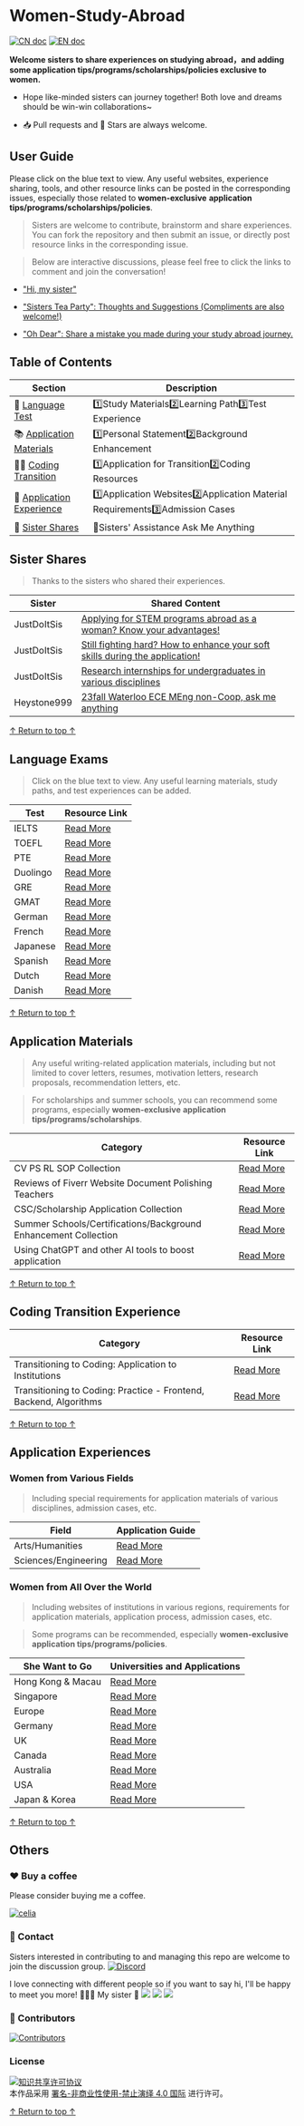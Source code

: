 # Women-Study-Abroad



[![CN doc](https://img.shields.io/badge/中文版-blue.svg)](README.md)
[![EN doc](https://img.shields.io/badge/English-blue.svg)](README_en.md)

**Welcome sisters to share experiences on studying abroad，and adding some application tips/programs/scholarships/policies exclusive to women.**

- Hope like-minded sisters can journey together! Both love and dreams should be win-win collaborations~

- 📥 Pull requests and 🌟 Stars are always welcome.

## User Guide

Please click on the blue text to view. Any useful websites, experience sharing, tools, and other resource links can be posted in the corresponding issues, especially those related to **women-exclusive** **application tips/programs/scholarships/policies**.

> Sisters are welcome to contribute, brainstorm and share experiences. You can fork the repository and then submit an issue, or directly post resource links in the corresponding issue.

> Below are interactive discussions, please feel free to click the links to comment and join the conversation!

- ["Hi, my sister"](https://github.com/Celiashea/Women-Study-Abroad-24fall/issues/2)
  
- ["Sisters Tea Party": Thoughts and Suggestions (Compliments are also welcome!)](https://github.com/Celiashea/Women-Study-Abroad-24fall/issues/38)
  
- ["Oh Dear": Share a mistake you made during your study abroad journey.](https://github.com/Celiashea/Women-Study-Abroad-24fall/issues/45)
  

## Table of Contents

| Section | Description |
| --- | --- |
| 💎 [Language Test](#LanguageTest) | 1️⃣Study Materials2️⃣Learning Path3️⃣Test Experience|
| 📚 [Application Materials](#ApplicationMaterials) | 1️⃣Personal Statement2️⃣Background Enhancement|
| 👩‍💻 [Coding Transition](#CodingTransition) | 1️⃣Application for Transition2️⃣Coding Resources|
| 🌟 [Application Experience](#ApplicationExperience) | 1️⃣Application Websites2️⃣Application Material Requirements3️⃣Admission Cases|
| 👭 [Sister Shares](#SisterShares) | 🩷Sisters' Assistance Ask Me Anything|

## Sister Shares

> Thanks to the sisters who shared their experiences.

| Sister | Shared Content |
| --- | --- |
| JustDoItSis |[Applying for STEM programs abroad as a woman? Know your advantages!](https://github.com/Celiashea/Women-Study-Abroad-24fall/issues/43)|
| JustDoItSis |[Still fighting hard? How to enhance your soft skills during the application!](https://github.com/Celiashea/Women-Study-Abroad-24fall/issues/44)|
| JustDoItSis | [Research internships for undergraduates in various disciplines](https://github.com/himahuja/Research-Internships-for-Undergraduates) |
| Heystone999 | [23fall Waterloo ECE MEng non-Coop, ask me anything](https://github.com/Celiashea/Women-Study-Abroad-24fall/issues/34) |

[↑ Return to top ↑](#UserGuide)

## Language Exams

> Click on the blue text to view. Any useful learning materials, study paths, and test experiences can be added.

| Test | Resource Link |
| --- | --- |
| IELTS |[Read More](https://github.com/Celiashea/Women-Study-Abroad-24fall/issues/3)|
| TOEFL |[Read More](https://github.com/Celiashea/Women-Study-Abroad-24fall/issues/4)|
| PTE  |[Read More](https://github.com/Celiashea/Women-Study-Abroad-24fall/issues/5)|
| Duolingo |[Read More](https://github.com/Celiashea/Women-Study-Abroad-24fall/issues/6)|
| GRE  |[Read More](https://github.com/Celiashea/Women-Study-Abroad-24fall/issues/7)|
| GMAT  |[Read More](https://github.com/Celiashea/Women-Study-Abroad-24fall/issues/8)|
| German  |[Read More](https://github.com/Celiashea/Women-Study-Abroad-24fall/issues/9)|
| French  |[Read More](https://github.com/Celiashea/Women-Study-Abroad-24fall/issues/10)|
| Japanese  |[Read More](https://github.com/Celiashea/Women-Study-Abroad-24fall/issues/11)|
| Spanish |[Read More](https://github.com/Celiashea/Women-Study-Abroad-24fall/issues/12)|
| Dutch |[Read More](https://github.com/Celiashea/Women-Study-Abroad-24fall/issues/13)|
| Danish |[Read More](https://github.com/Celiashea/Women-Study-Abroad-24fall/issues/14)|

[↑ Return to top ↑](#UserGuide)


## Application Materials

> Any useful writing-related application materials, including but not limited to cover letters, resumes, motivation letters, research proposals, recommendation letters, etc.

> For scholarships and summer schools, you can recommend some programs, especially **women-exclusive** **application tips/programs/scholarships**.

| Category | Resource Link |
| --- | --- |
| CV PS RL SOP Collection |[Read More](https://github.com/Celiashea/Women-Study-Abroad-24fall/issues/15)|
| Reviews of Fiverr Website Document Polishing Teachers |[Read More](https://github.com/Celiashea/Women-Study-Abroad-24fall/issues/16)|
| CSC/Scholarship Application Collection |[Read More](https://github.com/Celiashea/Women-Study-Abroad-24fall/issues/17)|
| Summer Schools/Certifications/Background Enhancement Collection |[Read More](https://github.com/Celiashea/Women-Study-Abroad-24fall/issues/18)|
| Using ChatGPT and other AI tools to boost application |[Read More](https://github.com/Celiashea/Women-Study-Abroad-24fall/issues/41)|

[↑ Return to top ↑](#UserGuide)

## Coding Transition Experience

| Category | Resource Link |
| --- | --- |
| Transitioning to Coding: Application to Institutions |[Read More](https://github.com/Celiashea/Women-Study-Abroad-24fall/issues/19)|
| Transitioning to Coding: Practice - Frontend, Backend, Algorithms |[Read More](https://github.com/Celiashea/Women-Study-Abroad-24fall/issues/20)|

[↑ Return to top ↑](#UserGuide)

## Application Experiences

### Women from Various Fields

> Including special requirements for application materials of various disciplines, admission cases, etc.

| Field | Application Guide |
| --- | --- |
| Arts/Humanities |[Read More](https://github.com/Celiashea/Women-Study-Abroad-24fall/issues/48)|
| Sciences/Engineering |[Read More](https://github.com/Celiashea/Women-Study-Abroad-24fall/issues/49)|

### Women from All Over the World

> Including websites of institutions in various regions, requirements for application materials, application process, admission cases, etc.

> Some programs can be recommended, especially **women-exclusive** **application tips/programs/policies**.

| She Want to Go | Universities and Applications |
| --- | --- |
| Hong Kong & Macau |[Read More](https://github.com/Celiashea/Women-Study-Abroad-24fall/issues/39)|
| Singapore |[Read More](https://github.com/Celiashea/Women-Study-Abroad-24fall/issues/40)|
| Europe |[Read More](https://github.com/Celiashea/Women-Study-Abroad-24fall/issues/21)|
| Germany |[Read More](https://github.com/Celiashea/Women-Study-Abroad-24fall/issues/29)|
| UK |[Read More](https://github.com/Celiashea/Women-Study-Abroad-24fall/issues/31)|
| Canada |[Read More](https://github.com/Celiashea/Women-Study-Abroad-24fall/issues/34)|
| Australia |[Read More](https://github.com/Celiashea/Women-Study-Abroad-24fall/issues/35)|
| USA |[Read More](https://github.com/Celiashea/Women-Study-Abroad-24fall/issues/36)|
| Japan & Korea |[Read More](https://github.com/Celiashea/Women-Study-Abroad-24fall/issues/37)|

[↑ Return to top ↑](#UserGuide)

## Others

### ❤️ Buy a coffee

Please consider buying me a coffee.

<a href='https://postimg.cc/k22KyY9W' target='_blank'><img src='https://i.postimg.cc/k22KyY9W/celia.png' border='0' alt='celia'/></a>

### 💛 Contact

Sisters interested in contributing to and managing this repo are welcome to join the discussion group. [![Discord](https://img.shields.io/badge/Discord-WomenStudyAbroad-%235865F2?style=flat-square&logo=discord)](https://discord.gg/BKBkMFTtC7)

I love connecting with different people so if you want to say hi, I'll be happy to meet you more! 🥺🥰🥳 My sister 👭
[![](https://img.shields.io/badge/mail-Celiashea%40protonmail.com-red)](mailto:Celiashea@protonmail.com)
[![](https://img.shields.io/badge/-Celia_Atti-036be4?style=flat-square&logo=Facebook&logoColor=white&link=https://www.facebook.com/profile.php?id=61550683108775)](https://www.facebook.com/profile.php?id=61550683108775)
[![](https://img.shields.io/github/followers/Celiashea?label=follow&style=social)](https://github.com/Celiashea)


### 🧡 Contributors

[![Contributors](https://contrib.rocks/image?repo=Celiashea/Women-Study-Abroad)](https://github.com/Celiashea/Women-Study-Abroad/graphs/contributors)



### License

<a rel="license" href="https://creativecommons.org/licenses/by-nc-nd/4.0/deed.zh"><img alt="知识共享许可协议" style="border-width: 0" src="https://licensebuttons.net/l/by-nc-nd/4.0/88x31.png"></a><br>本作品采用 <a rel="license" href="https://creativecommons.org/licenses/by-nc-nd/4.0/deed.zh">署名-非商业性使用-禁止演绎 4.0 国际</a> 进行许可。

[↑ Return to top ↑](#UserGuide)
